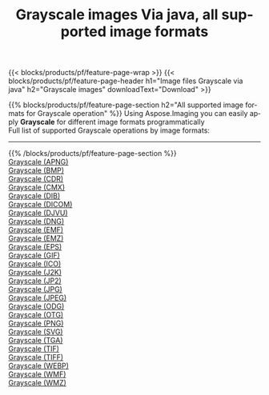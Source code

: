 ﻿---
title: Grayscale images Via java, all supported image formats 
weight: 3920
url: /java/grayscale 
lang: en
langdirlevel: 2
locales: zh-hans,ja,it,ru,de,es,fr,nl,id,lt,pl,pt,vi,tr,ko,zh-hant,ar,hi,th,sv,cs,uk,he
description: Using Aspose.Imaging you can easily Grayscale images Via java
---

{{< blocks/products/pf/feature-page-wrap >}}
{{< blocks/products/pf/feature-page-header h1="Image files Grayscale via java" h2="Grayscale images" downloadText="Download" >}}


{{% blocks/products/pf/feature-page-section  h2="All supported image formats for Grayscale operation" %}}
Using Aspose.Imaging you can easily apply **Grayscale** for different image formats programmatically
<br/>
Full list of supported Grayscale operations by image formats:
<hr/>
{{% /blocks/products/pf/feature-page-section %}}
<div class="container-fluid productfamilypage bg-gray">
    <div class="convertypes bg-gray agp-content section">
        <div class="container">
		<div class="row other-converters">
		    <div class='col-md-2 other-converter remove-lp remove-rp'><a href="/imaging/java/grayscale/apng" >Grayscale (APNG)</a></div><div class='col-md-2 other-converter remove-lp remove-rp'><a href="/imaging/java/grayscale/bmp" >Grayscale (BMP)</a></div><div class='col-md-2 other-converter remove-lp remove-rp'><a href="/imaging/java/grayscale/cdr" >Grayscale (CDR)</a></div><div class='col-md-2 other-converter remove-lp remove-rp'><a href="/imaging/java/grayscale/cmx" >Grayscale (CMX)</a></div><div class='col-md-2 other-converter remove-lp remove-rp'><a href="/imaging/java/grayscale/dib" >Grayscale (DIB)</a></div><div class='col-md-2 other-converter remove-lp remove-rp'><a href="/imaging/java/grayscale/dicom" >Grayscale (DICOM)</a></div><div class='col-md-2 other-converter remove-lp remove-rp'><a href="/imaging/java/grayscale/djvu" >Grayscale (DJVU)</a></div><div class='col-md-2 other-converter remove-lp remove-rp'><a href="/imaging/java/grayscale/dng" >Grayscale (DNG)</a></div><div class='col-md-2 other-converter remove-lp remove-rp'><a href="/imaging/java/grayscale/emf" >Grayscale (EMF)</a></div><div class='col-md-2 other-converter remove-lp remove-rp'><a href="/imaging/java/grayscale/emz" >Grayscale (EMZ)</a></div><div class='col-md-2 other-converter remove-lp remove-rp'><a href="/imaging/java/grayscale/eps" >Grayscale (EPS)</a></div><div class='col-md-2 other-converter remove-lp remove-rp'><a href="/imaging/java/grayscale/gif" >Grayscale (GIF)</a></div><div class='col-md-2 other-converter remove-lp remove-rp'><a href="/imaging/java/grayscale/ico" >Grayscale (ICO)</a></div><div class='col-md-2 other-converter remove-lp remove-rp'><a href="/imaging/java/grayscale/j2k" >Grayscale (J2K)</a></div><div class='col-md-2 other-converter remove-lp remove-rp'><a href="/imaging/java/grayscale/jp2" >Grayscale (JP2)</a></div><div class='col-md-2 other-converter remove-lp remove-rp'><a href="/imaging/java/grayscale/jpg" >Grayscale (JPG)</a></div><div class='col-md-2 other-converter remove-lp remove-rp'><a href="/imaging/java/grayscale/jpeg" >Grayscale (JPEG)</a></div><div class='col-md-2 other-converter remove-lp remove-rp'><a href="/imaging/java/grayscale/odg" >Grayscale (ODG)</a></div><div class='col-md-2 other-converter remove-lp remove-rp'><a href="/imaging/java/grayscale/otg" >Grayscale (OTG)</a></div><div class='col-md-2 other-converter remove-lp remove-rp'><a href="/imaging/java/grayscale/png" >Grayscale (PNG)</a></div><div class='col-md-2 other-converter remove-lp remove-rp'><a href="/imaging/java/grayscale/svg" >Grayscale (SVG)</a></div><div class='col-md-2 other-converter remove-lp remove-rp'><a href="/imaging/java/grayscale/tga" >Grayscale (TGA)</a></div><div class='col-md-2 other-converter remove-lp remove-rp'><a href="/imaging/java/grayscale/tif" >Grayscale (TIF)</a></div><div class='col-md-2 other-converter remove-lp remove-rp'><a href="/imaging/java/grayscale/tiff" >Grayscale (TIFF)</a></div><div class='col-md-2 other-converter remove-lp remove-rp'><a href="/imaging/java/grayscale/webp" >Grayscale (WEBP)</a></div><div class='col-md-2 other-converter remove-lp remove-rp'><a href="/imaging/java/grayscale/wmf" >Grayscale (WMF)</a></div><div class='col-md-2 other-converter remove-lp remove-rp'><a href="/imaging/java/grayscale/wmz" >Grayscale (WMZ)</a></div>
                </div>
        </div>
    </div>
</div>
<br/>


